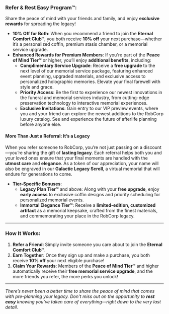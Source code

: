 ### **Refer & Rest Easy Program™**:  
Share the peace of mind with your friends and family, and enjoy **exclusive rewards** for spreading the legacy!

- **10% Off for Both**: When you recommend a friend to join the **Eternal Comfort Club™**, you both receive **10% off** your next purchase—whether it’s a personalized coffin, premium stasis chamber, or a memorial service upgrade.  
- **Enhanced Rewards for Premium Members**: If you're part of the **Peace of Mind Tier™** or higher, you’ll enjoy **additional benefits**, including:
  - **Complimentary Service Upgrade**: Receive a **free upgrade** to the next level of our memorial service package, featuring enhanced event planning, upgraded materials, and exclusive access to personalized holographic memories. Elevate your final farewell with style and grace.
  - **Priority Access**: Be the first to experience our newest innovations in the funeral and memorial services industry, from cutting-edge preservation technology to interactive memorial experiences.
  - **Exclusive Invitations**: Gain entry to our VIP preview events, where you and your friend can explore the newest additions to the RobCorp luxury catalog. See and experience the future of afterlife planning before anyone else.

#### **More Than Just a Referral: It’s a Legacy**
When you refer someone to RobCorp, you’re not just passing on a discount—you’re sharing the gift of **lasting legacy**. Each referral helps both you and your loved ones ensure that your final moments are handled with the **utmost care** and **elegance**. As a token of our appreciation, your name will also be engraved in our **Galactic Legacy Scroll**, a virtual memorial that will endure for generations to come.

- **Tier-Specific Bonuses**:
  - **Legacy Plan Tier™** and above: Along with your **free upgrade**, enjoy **early access** to exclusive coffin designs and priority scheduling for personalized memorial events.
  - **Immortal Elegance Tier™**: Receive a **limited-edition, customized artifact** as a memorial keepsake, crafted from the finest materials, and commemorating your place in the RobCorp legacy.

---

### **How It Works**:  
1. **Refer a Friend**: Simply invite someone you care about to join the **Eternal Comfort Club™**.
2. **Earn Together**: Once they sign up and make a purchase, you both receive **10% off** your next eligible purchase!
3. **Claim Your Rewards**: Members of the **Peace of Mind Tier™** and higher automatically receive their **free memorial service upgrade**, and the more friends you refer, the more perks you unlock!

---

*There’s never been a better time to share the peace of mind that comes with pre-planning your legacy. Don’t miss out on the opportunity to **rest easy** knowing you’ve taken care of everything—right down to the very last detail.*